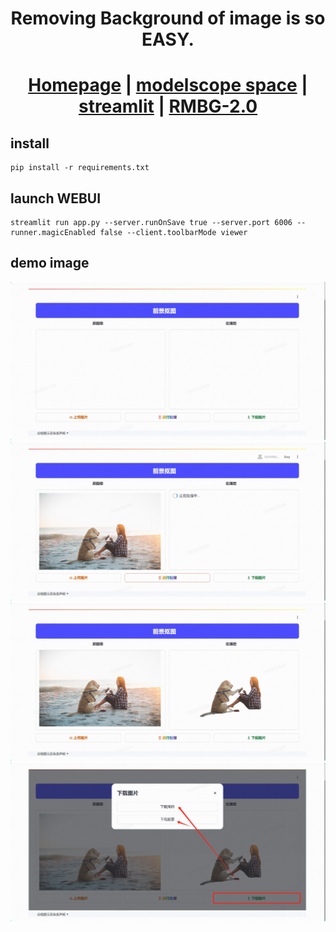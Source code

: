 <div align="center">

<div>
<h1>Removing Background of image is so EASY.<h1>

[Homepage](https://github.com/LixiangHello/RemoveBackground) | [modelscope space](https://www.modelscope.cn/studios/Lixiang/RMBG-2.0/summary?header=default&fullWidth=false) | [streamlit](https://streamlit.io/) | [RMBG-2.0](https://github.com/Efrat-Taig/RMBG-2.0)

</div>

</div>


## install 
```shell
pip install -r requirements.txt
```
## launch WEBUI
```shell
streamlit run app.py --server.runOnSave true --server.port 6006 --runner.magicEnabled false --client.toolbarMode viewer
```

## demo image

<img alt="demo image" src="assets/demo1.png">
<img alt="demo image" src="assets/demo2.png">
<img alt="demo image" src="assets/demo3.png">
<img alt="demo image" src="assets/demo4.png">

